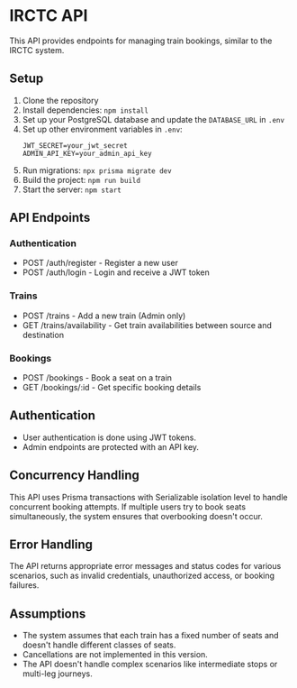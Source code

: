 # IRCTC API

This API provides endpoints for managing train bookings, similar to the IRCTC system.

## Setup

1. Clone the repository
2. Install dependencies: `npm install`
3. Set up your PostgreSQL database and update the `DATABASE_URL` in `.env`
4. Set up other environment variables in `.env`:
   ```
   JWT_SECRET=your_jwt_secret
   ADMIN_API_KEY=your_admin_api_key
   ```
5. Run migrations: `npx prisma migrate dev`
6. Build the project: `npm run build`
7. Start the server: `npm start`

## API Endpoints

### Authentication

- POST /auth/register - Register a new user
- POST /auth/login - Login and receive a JWT token

### Trains

- POST /trains - Add a new train (Admin only)
- GET /trains/availability - Get train availabilities between source and destination

### Bookings

- POST /bookings - Book a seat on a train
- GET /bookings/:id - Get specific booking details

## Authentication

- User authentication is done using JWT tokens.
- Admin endpoints are protected with an API key.

## Concurrency Handling

This API uses Prisma transactions with Serializable isolation level to handle concurrent booking attempts. If multiple users try to book seats simultaneously, the system ensures that overbooking doesn't occur.

## Error Handling

The API returns appropriate error messages and status codes for various scenarios, such as invalid credentials, unauthorized access, or booking failures.

## Assumptions

- The system assumes that each train has a fixed number of seats and doesn't handle different classes of seats.
- Cancellations are not implemented in this version.
- The API doesn't handle complex scenarios like intermediate stops or multi-leg journeys.
